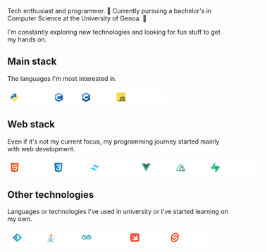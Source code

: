 Tech enthusiast and programmer. 🔋 Currently pursuing a bachelor's in Computer Science at the University of Genoa. 🔌

I'm constantly exploring new technologies and looking for fun stuff to get my hands on.
## Main stack
The languages I'm most interested in.
<div style="display: flex; flex-direction: row;">
  <img height="40" alt="python" src="tags/python.png">
  <img height="40" alt="C" src="tags/c.png">
  <img height="40" alt="C++" src="tags/c++.png">
  <img height="40" alt="JavaScript" src="tags/javascript.png">
</div>

## Web stack
Even if it's not my current focus, my programming journey started mainly with web development.
<div style="display: flex; flex-direction: row;">
  <img height="40" alt="HTML" src="tags/HTML.png">
  <img height="40" alt="CSS" src="tags/CSS.png">
  <img height="40" alt="TailWind" src="tags/tailwind.png">
  <img height="40" alt="Vue" src="tags/vue.png">
  <img height="40" alt="Nuxt" src="tags/nuxt.png">
  <img height="40" alt="Supabase" src="tags/supabase.png">
</div>

## Other technologies
Languages or technologies I've used in university or I've started learning on my own.
<div style="display: flex; flex-direction: row;">
  <img height="40" alt="F#" src="tags/fsharp.png">
  <img height="40" alt="Java" src="tags/java.png">
  <img height="40" alt="Arduino" src="tags/arduino.png">
  <img height="40" alt="Swift" src="tags/swift.png">
  <img height="40" alt="Svelte" src="tags/svelte.png">
</div>
